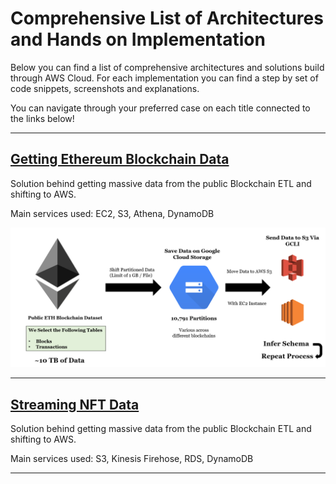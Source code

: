 # Comprehensive List of Architectures and Hands on Implementation

Below you can find a list of comprehensive architectures and solutions build through AWS Cloud.
For each implementation you can find a step by set of code snippets, screenshots and explanations.

You can navigate through your preferred case on each title connected to the links below!

---

## [Getting Ethereum Blockchain Data](https://github.com/JShollaj/AWS-Solutions-Portfolio/blob/master/Getting%20Ethereum%20Blockchain%20Data.md)

Solution behind getting massive data from the public Blockchain ETL and shifting to AWS.

Main services used:
EC2, S3, Athena, DynamoDB

![Alt text](ETH/ETH-Architecture.png)

---

## [Streaming NFT  Data](https://github.com/JShollaj/AWS-Solutions-Portfolio/blob/master/Getting%20Ethereum%20Blockchain%20Data.md)

Solution behind getting massive data from the public Blockchain ETL and shifting to AWS.

Main services used:
S3, Kinesis Firehose, RDS, DynamoDB

---






